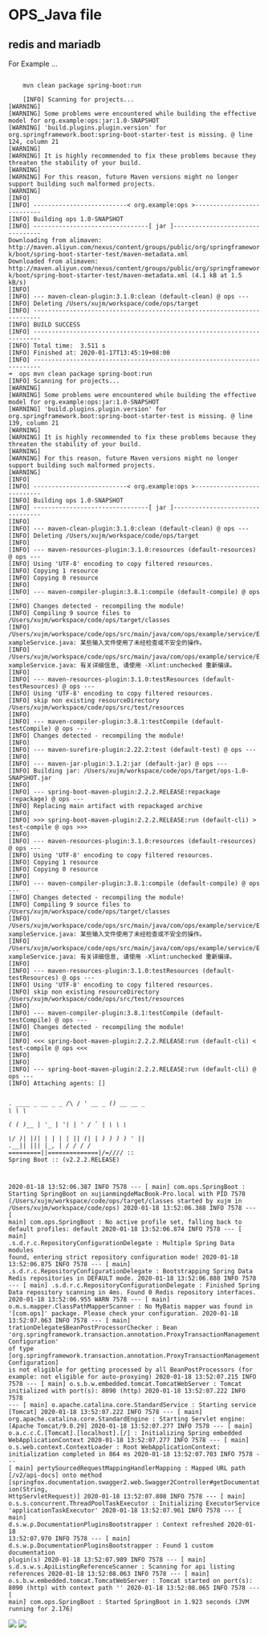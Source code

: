 #  OPS_Java file

## redis and mariadb


For Example ...

<code>
	mvn clean package spring-boot:run
</code>
<code>
	[INFO] Scanning for projects...
[WARNING] 
[WARNING] Some problems were encountered while building the effective model for org.example:ops:jar:1.0-SNAPSHOT
[WARNING] 'build.plugins.plugin.version' for org.springframework.boot:spring-boot-starter-test is missing. @ line 124, column 21
[WARNING] 
[WARNING] It is highly recommended to fix these problems because they threaten the stability of your build.
[WARNING] 
[WARNING] For this reason, future Maven versions might no longer support building such malformed projects.
[WARNING] 
[INFO] 
[INFO] --------------------------< org.example:ops >---------------------------
[INFO] Building ops 1.0-SNAPSHOT
[INFO] --------------------------------[ jar ]---------------------------------
Downloading from alimaven: http://maven.aliyun.com/nexus/content/groups/public/org/springframework/boot/spring-boot-starter-test/maven-metadata.xml
Downloaded from alimaven: http://maven.aliyun.com/nexus/content/groups/public/org/springframework/boot/spring-boot-starter-test/maven-metadata.xml (4.1 kB at 1.5 kB/s)
[INFO] 
[INFO] --- maven-clean-plugin:3.1.0:clean (default-clean) @ ops ---
[INFO] Deleting /Users/xujm/workspace/code/ops/target
[INFO] ------------------------------------------------------------------------
[INFO] BUILD SUCCESS
[INFO] ------------------------------------------------------------------------
[INFO] Total time:  3.511 s
[INFO] Finished at: 2020-01-17T13:45:19+08:00
[INFO] ------------------------------------------------------------------------
➜  ops mvn clean package spring-boot:run
[INFO] Scanning for projects...
[WARNING] 
[WARNING] Some problems were encountered while building the effective model for org.example:ops:jar:1.0-SNAPSHOT
[WARNING] 'build.plugins.plugin.version' for org.springframework.boot:spring-boot-starter-test is missing. @ line 139, column 21
[WARNING] 
[WARNING] It is highly recommended to fix these problems because they threaten the stability of your build.
[WARNING] 
[WARNING] For this reason, future Maven versions might no longer support building such malformed projects.
[WARNING] 
[INFO] 
[INFO] --------------------------< org.example:ops >---------------------------
[INFO] Building ops 1.0-SNAPSHOT
[INFO] --------------------------------[ jar ]---------------------------------
[INFO] 
[INFO] --- maven-clean-plugin:3.1.0:clean (default-clean) @ ops ---
[INFO] Deleting /Users/xujm/workspace/code/ops/target
[INFO] 
[INFO] --- maven-resources-plugin:3.1.0:resources (default-resources) @ ops ---
[INFO] Using 'UTF-8' encoding to copy filtered resources.
[INFO] Copying 1 resource
[INFO] Copying 0 resource
[INFO] 
[INFO] --- maven-compiler-plugin:3.8.1:compile (default-compile) @ ops ---
[INFO] Changes detected - recompiling the module!
[INFO] Compiling 9 source files to /Users/xujm/workspace/code/ops/target/classes
[INFO] /Users/xujm/workspace/code/ops/src/main/java/com/ops/example/service/ExampleService.java: 某些输入文件使用了未经检查或不安全的操作。
[INFO] /Users/xujm/workspace/code/ops/src/main/java/com/ops/example/service/ExampleService.java: 有关详细信息, 请使用 -Xlint:unchecked 重新编译。
[INFO] 
[INFO] --- maven-resources-plugin:3.1.0:testResources (default-testResources) @ ops ---
[INFO] Using 'UTF-8' encoding to copy filtered resources.
[INFO] skip non existing resourceDirectory /Users/xujm/workspace/code/ops/src/test/resources
[INFO] 
[INFO] --- maven-compiler-plugin:3.8.1:testCompile (default-testCompile) @ ops ---
[INFO] Changes detected - recompiling the module!
[INFO] 
[INFO] --- maven-surefire-plugin:2.22.2:test (default-test) @ ops ---
[INFO] 
[INFO] --- maven-jar-plugin:3.1.2:jar (default-jar) @ ops ---
[INFO] Building jar: /Users/xujm/workspace/code/ops/target/ops-1.0-SNAPSHOT.jar
[INFO] 
[INFO] --- spring-boot-maven-plugin:2.2.2.RELEASE:repackage (repackage) @ ops ---
[INFO] Replacing main artifact with repackaged archive
[INFO] 
[INFO] >>> spring-boot-maven-plugin:2.2.2.RELEASE:run (default-cli) > test-compile @ ops >>>
[INFO] 
[INFO] --- maven-resources-plugin:3.1.0:resources (default-resources) @ ops ---
[INFO] Using 'UTF-8' encoding to copy filtered resources.
[INFO] Copying 1 resource
[INFO] Copying 0 resource
[INFO] 
[INFO] --- maven-compiler-plugin:3.8.1:compile (default-compile) @ ops ---
[INFO] Changes detected - recompiling the module!
[INFO] Compiling 9 source files to /Users/xujm/workspace/code/ops/target/classes
[INFO] /Users/xujm/workspace/code/ops/src/main/java/com/ops/example/service/ExampleService.java: 某些输入文件使用了未经检查或不安全的操作。
[INFO] /Users/xujm/workspace/code/ops/src/main/java/com/ops/example/service/ExampleService.java: 有关详细信息, 请使用 -Xlint:unchecked 重新编译。
[INFO] 
[INFO] --- maven-resources-plugin:3.1.0:testResources (default-testResources) @ ops ---
[INFO] Using 'UTF-8' encoding to copy filtered resources.
[INFO] skip non existing resourceDirectory /Users/xujm/workspace/code/ops/src/test/resources
[INFO] 
[INFO] --- maven-compiler-plugin:3.8.1:testCompile (default-testCompile) @ ops ---
[INFO] Changes detected - recompiling the module!
[INFO] 
[INFO] <<< spring-boot-maven-plugin:2.2.2.RELEASE:run (default-cli) < test-compile @ ops <<<
[INFO] 
[INFO] 
[INFO] --- spring-boot-maven-plugin:2.2.2.RELEASE:run (default-cli) @ ops ---
[INFO] Attaching agents: []

  .   ____          _            __ _ _
 /\\ / ___'_ __ _ _(_)_ __  __ _ \ \ \ \
( ( )\___ | '_ | '_| | '_ \/ _` | \ \ \ \
 \\/  ___)| |_)| | | | | || (_| |  ) ) ) )
  '  |____| .__|_| |_|_| |_\__, | / / / /
 =========|_|==============|___/=/_/_/_/
 :: Spring Boot ::        (v2.2.2.RELEASE)

2020-01-18 13:52:06.387  INFO 7578 --- [           main] com.ops.SpringBoot                       : Starting SpringBoot on xujianmingdeMacBook-Pro.local with PID 7578 (/Users/xujm/workspace/code/ops/target/classes started by xujm in /Users/xujm/workspace/code/ops)
2020-01-18 13:52:06.388  INFO 7578 --- [           main] com.ops.SpringBoot                       : No active profile set, falling back to default profiles: default
2020-01-18 13:52:06.874  INFO 7578 --- [           main] .s.d.r.c.RepositoryConfigurationDelegate : Multiple Spring Data modules found, entering strict repository configuration mode!
2020-01-18 13:52:06.875  INFO 7578 --- [           main] .s.d.r.c.RepositoryConfigurationDelegate : Bootstrapping Spring Data Redis repositories in DEFAULT mode.
2020-01-18 13:52:06.888  INFO 7578 --- [           main] .s.d.r.c.RepositoryConfigurationDelegate : Finished Spring Data repository scanning in 4ms. Found 0 Redis repository interfaces.
2020-01-18 13:52:06.955  WARN 7578 --- [           main] o.m.s.mapper.ClassPathMapperScanner      : No MyBatis mapper was found in '[com.ops]' package. Please check your configuration.
2020-01-18 13:52:07.063  INFO 7578 --- [           main] trationDelegate$BeanPostProcessorChecker : Bean 'org.springframework.transaction.annotation.ProxyTransactionManagementConfiguration' of type [org.springframework.transaction.annotation.ProxyTransactionManagementConfiguration] is not eligible for getting processed by all BeanPostProcessors (for example: not eligible for auto-proxying)
2020-01-18 13:52:07.215  INFO 7578 --- [           main] o.s.b.w.embedded.tomcat.TomcatWebServer  : Tomcat initialized with port(s): 8090 (http)
2020-01-18 13:52:07.222  INFO 7578 --- [           main] o.apache.catalina.core.StandardService   : Starting service [Tomcat]
2020-01-18 13:52:07.222  INFO 7578 --- [           main] org.apache.catalina.core.StandardEngine  : Starting Servlet engine: [Apache Tomcat/9.0.29]
2020-01-18 13:52:07.277  INFO 7578 --- [           main] o.a.c.c.C.[Tomcat].[localhost].[/]       : Initializing Spring embedded WebApplicationContext
2020-01-18 13:52:07.277  INFO 7578 --- [           main] o.s.web.context.ContextLoader            : Root WebApplicationContext: initialization completed in 864 ms
2020-01-18 13:52:07.703  INFO 7578 --- [           main] pertySourcedRequestMappingHandlerMapping : Mapped URL path [/v2/api-docs] onto method [springfox.documentation.swagger2.web.Swagger2Controller#getDocumentation(String, HttpServletRequest)]
2020-01-18 13:52:07.808  INFO 7578 --- [           main] o.s.s.concurrent.ThreadPoolTaskExecutor  : Initializing ExecutorService 'applicationTaskExecutor'
2020-01-18 13:52:07.961  INFO 7578 --- [           main] d.s.w.p.DocumentationPluginsBootstrapper : Context refreshed
2020-01-18 13:52:07.970  INFO 7578 --- [           main] d.s.w.p.DocumentationPluginsBootstrapper : Found 1 custom documentation plugin(s)
2020-01-18 13:52:07.989  INFO 7578 --- [           main] s.d.s.w.s.ApiListingReferenceScanner     : Scanning for api listing references
2020-01-18 13:52:08.063  INFO 7578 --- [           main] o.s.b.w.embedded.tomcat.TomcatWebServer  : Tomcat started on port(s): 8090 (http) with context path ''
2020-01-18 13:52:08.065  INFO 7578 --- [           main] com.ops.SpringBoot                       : Started SpringBoot in 1.923 seconds (JVM running for 2.176)
</code>


<image src="./picture/截屏2020-01-1814.06.51.png">
<image src="./picture/截屏2020-01-1814.07.22.png">



